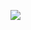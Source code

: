 ![](https://user-images.githubusercontent.com/54076963/96519553-ea852500-1275-11eb-8556-0d56c1d15626.png)
